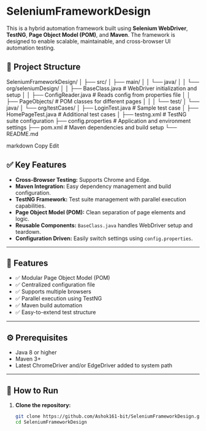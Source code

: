 # SeleniumFrameworkDesign

This is a hybrid automation framework built using **Selenium WebDriver**, **TestNG**, **Page Object Model (POM)**, and **Maven**. The framework is designed to enable scalable, maintainable, and cross-browser UI automation testing.

## 📁 Project Structure

SeleniumFrameworkDesign/
│
├── src/
│ ├── main/
│ │ └── java/
│ │ └── org/seleniumDesign/
│ │ ├── BaseClass.java # WebDriver initialization and setup
│ │ ├── ConfigReader.java # Reads config from properties file
│ │ ├── PageObjects/ # POM classes for different pages
│ │
│ └── test/
│ └── java/
│ └── org/testCases/
│ ├── LoginTest.java # Sample test case
│ ├── HomePageTest.java # Additional test cases
│
├── testng.xml # TestNG suite configuration
├── config.properties # Application and environment settings
├── pom.xml # Maven dependencies and build setup
└── README.md

markdown
Copy
Edit

## ✅ Key Features

- **Cross-Browser Testing:** Supports Chrome and Edge.
- **Maven Integration:** Easy dependency management and build configuration.
- **TestNG Framework:** Test suite management with parallel execution capabilities.
- **Page Object Model (POM):** Clean separation of page elements and logic.
- **Reusable Components:** `BaseClass.java` handles WebDriver setup and teardown.
- **Configuration Driven:** Easily switch settings using `config.properties`.


---

## 🧪 Features

- ✅ Modular Page Object Model (POM)
- ✅ Centralized configuration file
- ✅ Supports multiple browsers
- ✅ Parallel execution using TestNG
- ✅ Maven build automation
- ✅ Easy-to-extend test structure

---

## ⚙️ Prerequisites

- Java 8 or higher
- Maven 3+
- Latest ChromeDriver and/or EdgeDriver added to system path

---

## 🚀 How to Run

1. **Clone the repository:**
   ```bash
   git clone https://github.com/Ashok161-bit/SeleniumFrameworkDesign.git
   cd SeleniumFrameworkDesign
